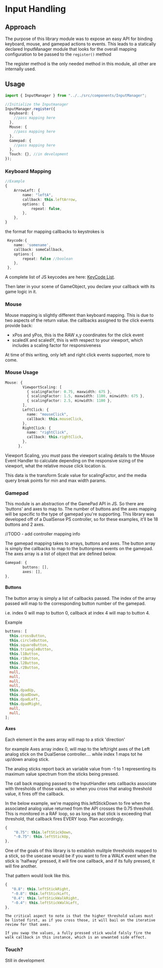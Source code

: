 # Input Handling

## Approach

The purpose of this library module was to expose an easy API for binding keyboard, mouse, and gamepad actions to events.
This leads to a statically declared InputManager module that looks for the overall mapping configuration to be passed to the `register()` method

The register method is the only needed method in this module, all other are internally used.

## Usage

```ts
import { InputManager } from "../../src/components/InputManager";

//Initialize the Inputmanager
InputManager.register({
  Keyboard: {
    //pass mapping here
  },
  Mouse: {
    //pass mapping here
  },
  Gamepad: {
    //pass mapping here
  },
  Touch: {}, //in development
});
```

### Keyboard Mapping

```ts
//Example
{
    ArrowLeft: {
        name: "leftA",
        callback: this.leftArrow,
        options: {
            repeat: false,
        },
    },
}
```

the format for mapping callbacks to keystrokes is

```ts
 Keycode:{
    name: 'somename',
    callback: someCallback,
    options:{
        repeat: false //boolean
    },
 },
```

A complete list of JS keycodes are here:
[KeyCode List](https://www.freecodecamp.org/news/javascript-keycode-list-keypress-event-key-codes/).

Then later in your scene of GameObject, you declare your callback with its game logic in it.

### Mouse

Mouse mapping is slightly different than keyboard mapping. This is due to two aspects of the return value.
the callbacks assigned to the click events provide back:

- xPos and yPos, this is the RAW x,y coordinates for the click event
- scaledX and scaledY, this is with respect to your viewport, which includes a scaling factor for responsiveness

At time of this writing, only left and right click events supported, more to come.

### Mouse Usage

```ts
Mouse: {
        ViewportScaling: [
          { scalingFactor: 0.75, maxwidth: 675 },
          { scalingFactor: 1.5, maxwidth: 1100, minwidth: 675 },
          { scalingFactor: 2.5, minwidth: 1100 },
        ],
        LeftClick: {
          name: "mouseClick",
          callback: this.mouseClick,
        },
        RightClick: {
          name: "rightClick",
          callback: this.rightClick,
        },
      },
```

Viewport Scaling, you must pass the viewport scaling details to the Mouse Event Handler to calculate depending on the responsive sizing of the viewport, what the relative mouse click location is.

This data is the transform Scale value for scalingFactor, and the media query break points for min and max width params.

### Gamepad

This module is an abstraction of the GamePad API in JS. So there are 'buttons' and axes to map to.
The number of buttons and the axes mapping will be specific to the type of gamepad you're supporting.
This library was developed off of a DualSense PS controller, so for these examples, it'll be 18 buttons and 2 axes.

//TODO - add controller mapping info

The gamepad mapping takes to arrays, buttons and axes.
The button array is simply the callbacks to map to the buttonpress events on the gamepad.
The axes array is a list of object that are defined below.

```ts
Gamepad: {
        buttons: [],
        axes: [],
},
```

#### Buttons

The button array is simply a list of callbacks passed. The index of the array passed will map to the corresponding button number of the gamepad.

i.e. index 0 will map to button 0, callback at index 4 will map to button 4.

Example

```ts
buttons: [
  this.crossButton,
  this.circleButton,
  this.squareButton,
  this.triangleButton,
  this.l1Button,
  this.r1Button,
  this.l2Button,
  this.r2Button,
  null,
  null,
  null,
  null,
  this.dpadUp,
  this.dpadDown,
  this.dpadLeft,
  this.dpadRight,
  null,
  null,
];
```

#### Axes

Each element in the axes array will map to a stick 'direction'

for example Axes array index 0, will map to the left/right axes of the Left analog stick on the DualSense controller....
while index 1 maps tot he up/down analog stick.

The analog sticks report back an variable value from -1 to 1 representing its maximum value spectrum from the sticks being pressed.

The call back mapping passed to the InputHandler sets callbacks associate with thresholds of those values, so when you cross that analog threshold value, it fires off the callback.

In the below example, we're mapping this.leftStickDown to fire when the associated analog value returned from the API crosses the 0.75 threshold. This is monitored in a RAF loop, so as long as that stick is exceeding that threshold, that callback fires EVERY loop.
Plan accordingly.

```ts
{
    "0.75": this.leftStickDown,
    "-0.75": this.leftStickUp,
},
```

One of the goals of this library is to establish mulitple thresholds mapped to a stick, so the usecase would be if you want to fire a WALK event when the stick is 'halfway' pressed, it will fire one callback, and if its fully pressed, it will fire another.

That pattern would look like this.

```ts
{
   "0.8": this.leftStickRight,
   "-0.8": this.leftStickLeft,
   "0.4": this.leftStickWalkRight,
   "-0.4": this.leftStickWalkLeft,
},
```

    The critical aspect to note is that the higher threshold values must be listed first, as if you cross those, it will bail on the iterative review for that axes.

    If you swap the values, a fully pressed stick would falsly fire the walk callback in this instance, which is an unwanted side effect.

### Touch?

Still in development
